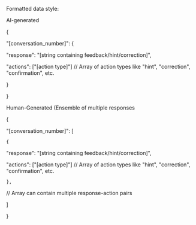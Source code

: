Formatted data style:

AI-generated

{

"[conversation_number]": {

"response": "[string containing feedback/hint/correction]",

"actions": ["[action type]"] // Array of action types like "hint", "correction", "confirmation", etc.

  }

}


Human-Generated (Ensemble of multiple responses

{

"[conversation_number]": [

    {

"response": "[string containing feedback/hint/correction]",

"actions": ["[action type]"] // Array of action types like "hint", "correction", "confirmation", etc.

    },

// Array can contain multiple response-action pairs

  ]

}
